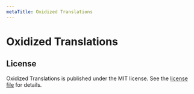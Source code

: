 ```yaml
---
metaTitle: Oxidized Translations
---
```


# Oxidized Translations


## License
Oxidized Translations is published under the MIT license. See
the [license file](https://github.com/liberatys/oxidized-translations/blob/master/LICENSE) for details.
